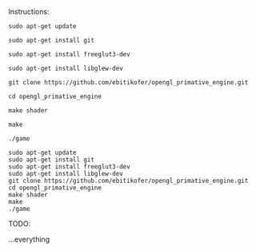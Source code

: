 Instructions:

`sudo apt-get update`

`sudo apt-get install git`

`sudo apt-get install freeglut3-dev`

`sudo apt-get install libglew-dev`

`git clone https://github.com/ebitikofer/opengl_primative_engine.git`

`cd opengl_primative_engine`

`make shader`

`make`

`./game`

    sudo apt-get update
    sudo apt-get install git
    sudo apt-get install freeglut3-dev
    sudo apt-get install libglew-dev
    git clone https://github.com/ebitikofer/opengl_primative_engine.git
    cd opengl_primative_engine
    make shader
    make
    ./game

TODO:

...everything
